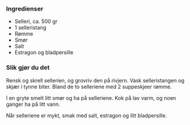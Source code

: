 
### Ingredienser
- Selleri, ca. 500 gr
- 1 selleristang
- Rømme
- Smør
- Salt
- Estragon og bladpersille

### Slik gjør du det
Rensk og skrell sellerien, og grovriv den på rivjern. Vask selleristangen og skjær i tynne biter. Bland de to selleriene med 2 suppeskjeer rømme.

 I en gryte smelt litt smør og ha på selleriene. Kok på lav varm, og noen ganger ha på litt vann.

 Når selleriene er mykt, smak med salt, estragon og litt bladpersille.   